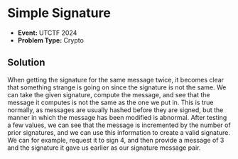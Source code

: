 # Simple Signature

* **Event:** UTCTF 2024
* **Problem Type:** Crypto

## Solution

When getting the signature for the same message twice, it becomes clear that something strange is going on since the signature is not the same. We can take the given signature, compute the message, and see that the message it computes is not the same as the one we put in. This is true normally, as messages are usually hashed before they are signed, but the manner in which the message has been modified is abnormal. After testing a few values, we can see that the message is incremented by the number of prior signatures, and we can use this information to create a valid signature. We can for example, request it to sign 4, and then provide a message of 3 and the signature it gave us earlier as our signature message pair. 